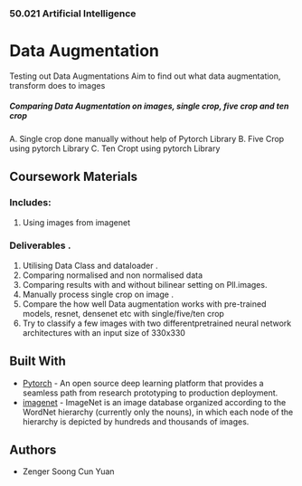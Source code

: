 ### 50.021 Artificial Intelligence
#  Data Augmentation
Testing out Data Augmentations
Aim to find out what data augmentation, transform does to images
##### Comparing Data Augmentation on images, single crop, five crop and ten crop 
A. Single crop done manually without help of Pytorch Library
B. Five Crop using pytorch Library
C. Ten Cropt using pytorch Library

## Coursework Materials
###  Includes:
1. Using images from imagenet

### Deliverables . 
1. Utilising Data Class and dataloader . 
2. Comparing normalised and non normalised data
3. Comparing results with and without bilinear setting on PIl.images.
2. Manually process single crop on image . 
3. Compare the how well Data augmentation works with pre-trained models, resnet, densenet etc with single/five/ten crop
4. Try to classify a few images with two differentpretrained neural network architectures with an input size of 330x330

## Built With
* [Pytorch](https://pytorch.org/) - An open source deep learning platform that provides a seamless path from research prototyping to production deployment.
* [imagenet](http://www.image-net.org/) - ImageNet is an image database organized according to the WordNet hierarchy (currently only the nouns), in which each node of the hierarchy is depicted by hundreds and thousands of images.

## Authors
* Zenger Soong Cun Yuan


